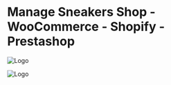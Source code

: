
# Manage Sneakers Shop - WooCommerce - Shopify - Prestashop





![Logo](https://mardi.io/cloud/snkr2.jpg)

![Logo](https://mardi.io/cloud/login1.jpg)



